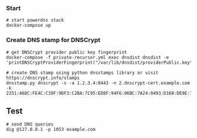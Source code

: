 
### Start

    # start powerdns stack
    docker-compose up


### Create DNS stamp for DNSCrypt

    # get DNSCrypt provider public key fingerprint
    docker-compose -f private-recursor.yml exec dnsdist dnsdist -e 'printDNSCryptProviderFingerprint("/var/lib/dnsdist/providerPublic.key")'
    
    # create DNS stamp using python dnsstamps library or visit https://dnscrypt.info/stamps
    dnsstamp.py dnscrypt -s -a 1.2.3.4:8443 -n 2.dnscrypt-cert.example.com -k 2251:468C:FE4C:C39F:9DF3:C2BA:7C95:ED8F:94F6:06BC:7A24:0493:D168:DE9E:7682:E8AD


## Test

    # send DNS queries
    dig @127.0.0.1 -p 1053 example.com
